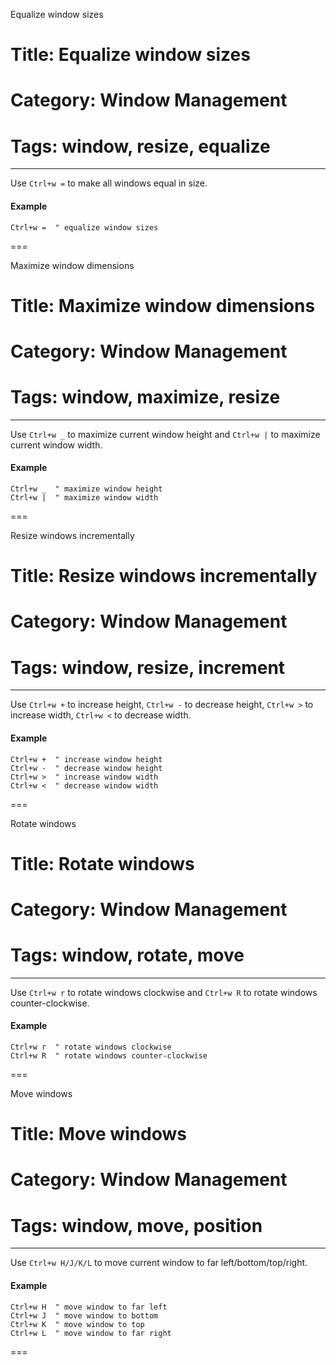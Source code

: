 Equalize window sizes
# Title: Equalize window sizes
# Category: Window Management
# Tags: window, resize, equalize
---
Use `Ctrl+w =` to make all windows equal in size.

#### Example

```vim
Ctrl+w =  " equalize window sizes
```
===

Maximize window dimensions
# Title: Maximize window dimensions
# Category: Window Management
# Tags: window, maximize, resize
---
Use `Ctrl+w _` to maximize current window height and `Ctrl+w |` to maximize current window width.

#### Example

```vim
Ctrl+w _  " maximize window height
Ctrl+w |  " maximize window width
```
===

Resize windows incrementally
# Title: Resize windows incrementally
# Category: Window Management
# Tags: window, resize, increment
---
Use `Ctrl+w +` to increase height, `Ctrl+w -` to decrease height, `Ctrl+w >` to increase width, `Ctrl+w <` to decrease width.

#### Example

```vim
Ctrl+w +  " increase window height
Ctrl+w -  " decrease window height
Ctrl+w >  " increase window width
Ctrl+w <  " decrease window width
```
===

Rotate windows
# Title: Rotate windows
# Category: Window Management
# Tags: window, rotate, move
---
Use `Ctrl+w r` to rotate windows clockwise and `Ctrl+w R` to rotate windows counter-clockwise.

#### Example

```vim
Ctrl+w r  " rotate windows clockwise
Ctrl+w R  " rotate windows counter-clockwise
```
===

Move windows
# Title: Move windows
# Category: Window Management
# Tags: window, move, position
---
Use `Ctrl+w H/J/K/L` to move current window to far left/bottom/top/right.

#### Example

```vim
Ctrl+w H  " move window to far left
Ctrl+w J  " move window to bottom
Ctrl+w K  " move window to top  
Ctrl+w L  " move window to far right
```
===
